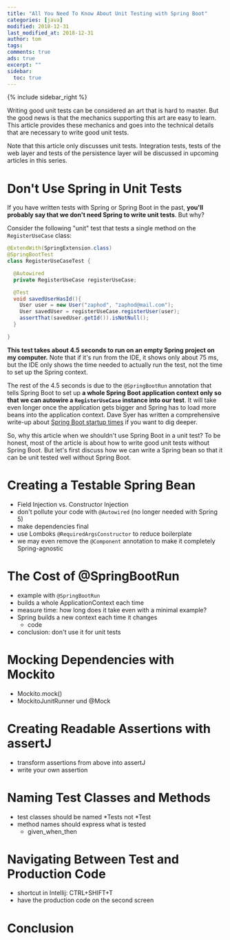 ```yaml
---
title: "All You Need To Know About Unit Testing with Spring Boot"
categories: [java]
modified: 2018-12-31
last_modified_at: 2018-12-31
author: tom
tags: 
comments: true
ads: true
excerpt: ""
sidebar:
  toc: true
---
```


{% include sidebar_right %}

Writing good unit tests can be considered an art that is hard to master. But the
good news is that the mechanics supporting this art are easy to learn. This article
provides these mechanics and goes into the technical details that are necessary
to write good unit tests. 

Note that this article only discusses unit tests. Integration tests, tests of the web layer
and tests of the persistence layer will be discussed in upcoming articles in this series.

# Don't Use Spring in Unit Tests 

If you have written tests with Spring or Spring Boot in the past, **you'll probably say that
we don't need Spring to write unit tests**. But why?

Consider the following "unit" test that tests a single method on the `RegisterUseCase` class:

```java
@ExtendWith(SpringExtension.class)
@SpringBootTest
class RegisterUseCaseTest {

  @Autowired
  private RegisterUseCase registerUseCase;

  @Test
  void savedUserHasId(){
    User user = new User("zaphod", "zaphod@mail.com");
    User savedUser = registerUseCase.registerUser(user);
    assertThat(savedUser.getId()).isNotNull();
  }

}
```

**This test takes about 4.5 seconds to run on an empty Spring project on my computer.** Note that
if it's run from the IDE, it shows only about 75 ms, but the IDE only shows the time needed
to actually run the test, not the time to set up the Spring context.

The rest of the 4.5 seconds is due to the `@SpringBootRun` annotation that tells Spring Boot
to set up **a whole Spring Boot application context only so that we can autowire a `RegisterUseCase`
instance into our test**. It will take even longer once the application gets bigger and Spring
has to load more beans into the application context. Dave Syer has written a comprehensive
write-up about [Spring Boot startup times](https://github.com/dsyer/spring-boot-startup-bench)
if you want to dig deeper.

So, why this article when we shouldn't use Spring Boot in a unit test? To be honest, most of the
article is about how to write good unit tests without Spring Boot. But let's first discuss 
how we can write a Spring bean so that it can be unit tested well without Spring Boot.

# Creating a Testable Spring Bean

* Field Injection vs. Constructor Injection
* don't pollute your code with `@Autowired` (no longer needed with Spring 5)
* make dependencies final
* use Lomboks `@RequiredArgsConstructor` to reduce boilerplate
* we may even remove the `@Component` annotation to make it completely Spring-agnostic

# The Cost of @SpringBootRun

* example with `@SpringBootRun`
* builds a whole ApplicationContext each time
* measure time: how long does it take even with a minimal example?
* Spring builds a new context each time it changes
  * code
* conclusion: don't use it for unit tests

# Mocking Dependencies with Mockito
* Mockito.mock()
* MockitoJunitRunner und @Mock

# Creating Readable Assertions with assertJ
* transform assertions from above into assertJ
* write your own assertion

# Naming Test Classes and Methods
* test classes should be named *Tests not *Test
* method names should express what is tested
  * given_when_then
  
# Navigating Between Test and Production Code
* shortcut in Intellij: CTRL+SHIFT+T
* have the production code on the second screen

# Conclusion
